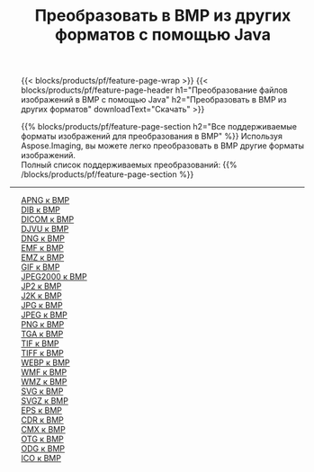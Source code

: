 ﻿---
title: Преобразовать в BMP из других форматов с помощью Java 
weight: 3920
url: /ru/java/conversion/to/bmp 
lang: ru
langdirlevel: 2
locales: zh-hans,ja,it,ru,de,es,fr,nl,id,lt,pl,pt,vi,tr,ko,zh-hant,ar,hi,th,sv,cs,uk,he
description: Используя Aspose.Imaging, вы можете легко конвертировать в BMP из других форматов.
---

{{< blocks/products/pf/feature-page-wrap >}}
{{< blocks/products/pf/feature-page-header h1="Преобразование файлов изображений в BMP с помощью Java" h2="Преобразовать в BMP из других форматов" downloadText="Скачать" >}}


{{% blocks/products/pf/feature-page-section  h2="Все поддерживаемые форматы изображений для преобразования в BMP" %}}
Используя Aspose.Imaging, вы можете легко преобразовать в BMP другие форматы изображений.
<br/>
Полный список поддерживаемых преобразований:
{{% /blocks/products/pf/feature-page-section %}}
<div class="container-fluid productfamilypage bg-gray">
    <div class="convertypes bg-gray agp-content section">
        <div class="container">
		<hr style="margin-left:-20px;"/>
		<div class="row other-converters">
		    <div class='col-md-2 other-converter remove-lp remove-rp'><a href="/imaging/ru/java/conversion/apng-to-bmp" >APNG к BMP</a></div>
<div class='col-md-2 other-converter remove-lp remove-rp'><a href="/imaging/ru/java/conversion/dib-to-bmp" >DIB к BMP</a></div>
<div class='col-md-2 other-converter remove-lp remove-rp'><a href="/imaging/ru/java/conversion/dicom-to-bmp" >DICOM к BMP</a></div>
<div class='col-md-2 other-converter remove-lp remove-rp'><a href="/imaging/ru/java/conversion/djvu-to-bmp" >DJVU к BMP</a></div>
<div class='col-md-2 other-converter remove-lp remove-rp'><a href="/imaging/ru/java/conversion/dng-to-bmp" >DNG к BMP</a></div>
<div class='col-md-2 other-converter remove-lp remove-rp'><a href="/imaging/ru/java/conversion/emf-to-bmp" >EMF к BMP</a></div>
<div class='col-md-2 other-converter remove-lp remove-rp'><a href="/imaging/ru/java/conversion/emz-to-bmp" >EMZ к BMP</a></div>
<div class='col-md-2 other-converter remove-lp remove-rp'><a href="/imaging/ru/java/conversion/gif-to-bmp" >GIF к BMP</a></div>
<div class='col-md-2 other-converter remove-lp remove-rp'><a href="/imaging/ru/java/conversion/jpeg2000-to-bmp" >JPEG2000 к BMP</a></div>
<div class='col-md-2 other-converter remove-lp remove-rp'><a href="/imaging/ru/java/conversion/jp2-to-bmp" >JP2 к BMP</a></div>
<div class='col-md-2 other-converter remove-lp remove-rp'><a href="/imaging/ru/java/conversion/j2k-to-bmp" >J2K к BMP</a></div>
<div class='col-md-2 other-converter remove-lp remove-rp'><a href="/imaging/ru/java/conversion/jpg-to-bmp" >JPG к BMP</a></div>
<div class='col-md-2 other-converter remove-lp remove-rp'><a href="/imaging/ru/java/conversion/jpeg-to-bmp" >JPEG к BMP</a></div>
<div class='col-md-2 other-converter remove-lp remove-rp'><a href="/imaging/ru/java/conversion/png-to-bmp" >PNG к BMP</a></div>
<div class='col-md-2 other-converter remove-lp remove-rp'><a href="/imaging/ru/java/conversion/tga-to-bmp" >TGA к BMP</a></div>
<div class='col-md-2 other-converter remove-lp remove-rp'><a href="/imaging/ru/java/conversion/tif-to-bmp" >TIF к BMP</a></div>
<div class='col-md-2 other-converter remove-lp remove-rp'><a href="/imaging/ru/java/conversion/tiff-to-bmp" >TIFF к BMP</a></div>
<div class='col-md-2 other-converter remove-lp remove-rp'><a href="/imaging/ru/java/conversion/webp-to-bmp" >WEBP к BMP</a></div>
<div class='col-md-2 other-converter remove-lp remove-rp'><a href="/imaging/ru/java/conversion/wmf-to-bmp" >WMF к BMP</a></div>
<div class='col-md-2 other-converter remove-lp remove-rp'><a href="/imaging/ru/java/conversion/wmz-to-bmp" >WMZ к BMP</a></div>
<div class='col-md-2 other-converter remove-lp remove-rp'><a href="/imaging/ru/java/conversion/svg-to-bmp" >SVG к BMP</a></div>
<div class='col-md-2 other-converter remove-lp remove-rp'><a href="/imaging/ru/java/conversion/svgz-to-bmp" >SVGZ к BMP</a></div>
<div class='col-md-2 other-converter remove-lp remove-rp'><a href="/imaging/ru/java/conversion/eps-to-bmp" >EPS к BMP</a></div>
<div class='col-md-2 other-converter remove-lp remove-rp'><a href="/imaging/ru/java/conversion/cdr-to-bmp" >CDR к BMP</a></div>
<div class='col-md-2 other-converter remove-lp remove-rp'><a href="/imaging/ru/java/conversion/cmx-to-bmp" >CMX к BMP</a></div>
<div class='col-md-2 other-converter remove-lp remove-rp'><a href="/imaging/ru/java/conversion/otg-to-bmp" >OTG к BMP</a></div>
<div class='col-md-2 other-converter remove-lp remove-rp'><a href="/imaging/ru/java/conversion/odg-to-bmp" >ODG к BMP</a></div>
<div class='col-md-2 other-converter remove-lp remove-rp'><a href="/imaging/ru/java/conversion/ico-to-bmp" >ICO к BMP</a></div>
                </div>
        </div>
    </div>
</div>
<br/>

